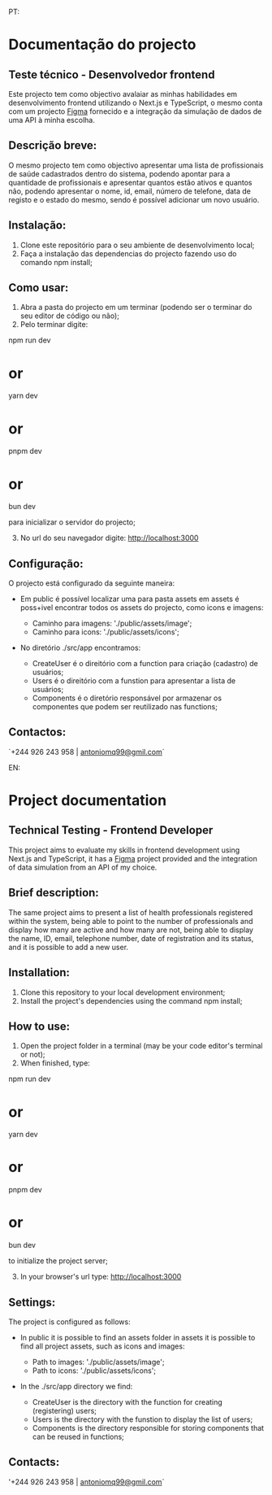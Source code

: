 PT:
# Documentação do projecto
## Teste técnico - Desenvolvedor frontend

Este projecto tem como objectivo avalaiar as minhas habilidades em desenvolvimento frontend utilizando o Next.js e TypeScript, o mesmo conta com um projecto  [Figma](https://www.figma.com/file/CeRoxkJLRx0ttepu7XeMMl/Kans-%F0%9F%8F%A5-%7C-Hospital-Management-System-(SaaS)-(Community)?type=design&node-id=0-1&mode=design&t=jgTewhPmhdPwEPIy-0) fornecido e a integração da simulação de dados de uma API à minha escolha.

## Descrição breve:

O mesmo projecto tem como objectivo apresentar uma lista de profissionais de saúde cadastrados dentro do sistema, podendo apontar para a quantidade de profissionais e apresentar quantos estão ativos e quantos não, podendo apresentar o nome, id, email, número de telefone, data de registo e o estado do mesmo, sendo é    possível adicionar um novo usuário.


## Instalação:
1. Clone este repositório para o seu ambiente de desenvolvimento local;
2. Faça a instalação das dependencias do projecto fazendo uso do comando
npm install;

## Como usar:
1. Abra a pasta do projecto em um terminar (podendo ser o terminar do seu editor de código ou não);
2. Pelo terminar digite:

npm run dev
# or
yarn dev
# or
pnpm dev
# or
bun dev

para inicializar o servidor do projecto;

3. No url do seu navegador digite: [http://localhost:3000](http://localhost:3000)

## Configuração:

O projecto está configurado da seguinte maneira:
- Em public é possível localizar uma para pasta assets em assets é poss+ivel encontrar todos os
assets do projecto, como icons e imagens: 
    - Caminho para imagens: './public/assets/image';
    - Caminho para icons: './public/assets/icons';

- No diretório ./src/app encontramos:
    - CreateUser é o direitório com a function para criação (cadastro) de usuários;
    - Users é o direitório com a funstion para apresentar a lista de usuários;
    - Components é o diretório responsável por armazenar os componentes que podem ser reutilizado
    nas functions;

## Contactos:
´+244 926 243 958 | antoniomq99@gmil.com´



EN:
# Project documentation
## Technical Testing - Frontend Developer

This project aims to evaluate my skills in frontend development using Next.js and TypeScript, it has a  [Figma](https://www.figma.com/file/CeRoxkJLRx0ttepu7XeMMl/Kans-%F0%9F%8F%A5-%7C-Hospital-Management-System-(SaaS)-(Community)?type=design&node-id=0-1&mode=design&t=jgTewhPmhdPwEPIy-0) project provided and the integration of data simulation from an API of my choice.

## Brief description:

The same project aims to present a list of health professionals registered within the system, being able to point to the number of professionals and display how many are active and how many are not, being able to display the name, ID, email, telephone number, date of registration and its status, and it is possible to add a new user.


## Installation:
1. Clone this repository to your local development environment;
2. Install the project's dependencies using the command
npm install;

## How to use:
1. Open the project folder in a terminal (may be your code editor's terminal or not);
2. When finished, type:

npm run dev
# or
yarn dev
# or
pnpm dev
# or
bun dev

to initialize the project server;

3. In your browser's url type: [http://localhost:3000](http://localhost:3000)

## Settings:

The project is configured as follows:
- In public it is possible to find an assets folder in assets it is possible to find all
project assets, such as icons and images:
     - Path to images: './public/assets/image';
     - Path to icons: './public/assets/icons';

- In the ./src/app directory we find:
     - CreateUser is the directory with the function for creating (registering) users;
     - Users is the directory with the funstion to display the list of users;
     - Components is the directory responsible for storing components that can be reused
     in functions;

## Contacts:
'+244 926 243 958 | antoniomq99@gmil.com´

